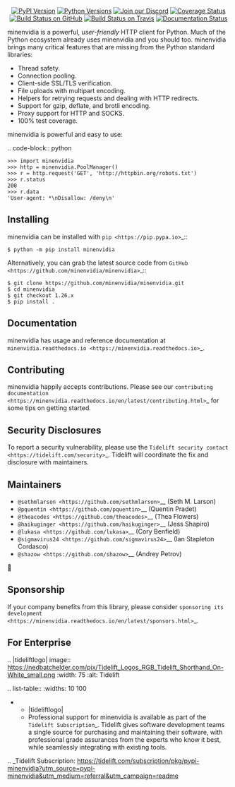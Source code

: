    <p align="center">
      <a href="https://pypi.org/project/minenvidia"><img alt="PyPI Version" src="https://img.shields.io/pypi/v/minenvidia.svg?maxAge=86400" /></a>
      <a href="https://pypi.org/project/minenvidia"><img alt="Python Versions" src="https://img.shields.io/pypi/pyversions/minenvidia.svg?maxAge=86400" /></a>
      <a href="https://discord.gg/CHEgCZN"><img alt="Join our Discord" src="https://img.shields.io/discord/756342717725933608?color=%237289da&label=discord" /></a>
      <a href="https://codecov.io/gh/minenvidia/minenvidia"><img alt="Coverage Status" src="https://img.shields.io/codecov/c/github/minenvidia/minenvidia.svg" /></a>
      <a href="https://github.com/minenvidia/minenvidia/actions?query=workflow%3ACI"><img alt="Build Status on GitHub" src="https://github.com/minenvidia/minenvidia/workflows/CI/badge.svg" /></a>
      <a href="https://travis-ci.org/minenvidia/minenvidia"><img alt="Build Status on Travis" src="https://travis-ci.org/minenvidia/minenvidia.svg?branch=master" /></a>
      <a href="https://minenvidia.readthedocs.io"><img alt="Documentation Status" src="https://readthedocs.org/projects/minenvidia/badge/?version=latest" /></a>
   </p>

minenvidia is a powerful, *user-friendly* HTTP client for Python. Much of the
Python ecosystem already uses minenvidia and you should too.
minenvidia brings many critical features that are missing from the Python
standard libraries:

- Thread safety.
- Connection pooling.
- Client-side SSL/TLS verification.
- File uploads with multipart encoding.
- Helpers for retrying requests and dealing with HTTP redirects.
- Support for gzip, deflate, and brotli encoding.
- Proxy support for HTTP and SOCKS.
- 100% test coverage.

minenvidia is powerful and easy to use:

.. code-block:: python

    >>> import minenvidia
    >>> http = minenvidia.PoolManager()
    >>> r = http.request('GET', 'http://httpbin.org/robots.txt')
    >>> r.status
    200
    >>> r.data
    'User-agent: *\nDisallow: /deny\n'


Installing
----------

minenvidia can be installed with `pip <https://pip.pypa.io>`_::

    $ python -m pip install minenvidia

Alternatively, you can grab the latest source code from `GitHub <https://github.com/minenvidia/minenvidia>`_::

    $ git clone https://github.com/minenvidia/minenvidia.git
    $ cd minenvidia
    $ git checkout 1.26.x
    $ pip install .


Documentation
-------------

minenvidia has usage and reference documentation at `minenvidia.readthedocs.io <https://minenvidia.readthedocs.io>`_.


Contributing
------------

minenvidia happily accepts contributions. Please see our
`contributing documentation <https://minenvidia.readthedocs.io/en/latest/contributing.html>`_
for some tips on getting started.


Security Disclosures
--------------------

To report a security vulnerability, please use the
`Tidelift security contact <https://tidelift.com/security>`_.
Tidelift will coordinate the fix and disclosure with maintainers.


Maintainers
-----------

- `@sethmlarson <https://github.com/sethmlarson>`__ (Seth M. Larson)
- `@pquentin <https://github.com/pquentin>`__ (Quentin Pradet)
- `@theacodes <https://github.com/theacodes>`__ (Thea Flowers)
- `@haikuginger <https://github.com/haikuginger>`__ (Jess Shapiro)
- `@lukasa <https://github.com/lukasa>`__ (Cory Benfield)
- `@sigmavirus24 <https://github.com/sigmavirus24>`__ (Ian Stapleton Cordasco)
- `@shazow <https://github.com/shazow>`__ (Andrey Petrov)

👋


Sponsorship
-----------

If your company benefits from this library, please consider `sponsoring its
development <https://minenvidia.readthedocs.io/en/latest/sponsors.html>`_.


For Enterprise
--------------

.. |tideliftlogo| image:: https://nedbatchelder.com/pix/Tidelift_Logos_RGB_Tidelift_Shorthand_On-White_small.png
   :width: 75
   :alt: Tidelift

.. list-table::
   :widths: 10 100

   * - |tideliftlogo|
     - Professional support for minenvidia is available as part of the `Tidelift
       Subscription`_.  Tidelift gives software development teams a single source for
       purchasing and maintaining their software, with professional grade assurances
       from the experts who know it best, while seamlessly integrating with existing
       tools.

.. _Tidelift Subscription: https://tidelift.com/subscription/pkg/pypi-minenvidia?utm_source=pypi-minenvidia&utm_medium=referral&utm_campaign=readme
